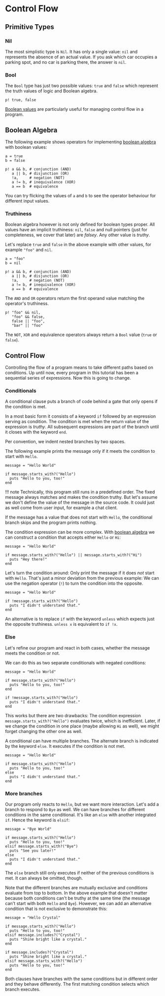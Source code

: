 # Control Flow

## Primitive Types

### Nil

The most simplistic type is `Nil`. It has only a single value: `nil` and represents
the absence of an actual value. If you ask which car occupies a parking spot, and
no car is parking there, the answer is `nil`.

### Bool

The `Bool` type has just two possible values: `true` and `false` which represent the
truth values of logic and Boolean algebra.

```{.crystal, .crystal-play}
p! true, false
```

[Boolean values](https://en.wikipedia.org/wiki/Boolean_data_type) are particularly useful for
managing control flow in a program.

## Boolean Algebra

The following example shows operators for implementing [boolean algebra](https://en.wikipedia.org/wiki/Boolean_algebra) with
boolean values:

```{.crystal, .crystal-play}
a = true
b = false

p! a && b, # conjunction (AND)
   a || b, # disjunction (OR)
   !a,     # negation (NOT)
   a != b, # inequivalence (XOR)
   a == b  # equivalence
```

You can try flicking the values of `a` and `b` to see the operator behaviour for different input values.

### Truthiness

Boolean algebra however is not only defined for boolean types proper. All values have an implicit truthiness: `nil`, `false`
and null pointers (just for completeness, we cover that later) are *falsey*. Any other value is *truthy*.

Let's replace `true` and `false` in the above example with other values, for example `"foo"` and `nil`.

```{.crystal, .crystal-play}
a = "foo"
b = nil

p! a && b, # conjunction (AND)
   a || b, # disjunction (OR)
   !a,     # negation (NOT)
   a != b, # inequivalence (XOR)
   a == b  # equivalence
```

The `AND` and `OR` operators return the first operand value matching the operator's truthiness.

```{.crystal, .crystal-play}
p! "foo" && nil,
   "foo" && false,
   false || "foo",
   "bar" || "foo"
```

The `NOT`, `XOR` and equivalence operators always return a `Bool` value (`true` or `false`).

## Control Flow

Controlling the flow of a program means to take different paths based on conditions.
Up until now, every program in this tutorial has been a sequential series of expressions.
Now this is going to change.

### Conditionals

A conditional clause puts a branch of code behind a gate that only opens if the condition is met.

In a most basic form it consists of a keyword `if` followed by an expression serving as condition.
The condition is met when the return value of the expression is *truthy*.
All subsequent expressions are part of the branch until it closes with the keyword `end`.

Per convention, we indent nested branches by two spaces.

The following example prints the message only if it meets the condition to start with `Hello`.

```{.crystal .crystal-play}
message = "Hello World"

if message.starts_with?("Hello")
  puts "Hello to you, too!"
end
```

!!! note
    Technically, this program still runs in a predefined order. The fixed message always matches and makes the condition truthy.
    But let's assume we don't define the value of the message in the source code. It could just as well come from user input,
    for example a chat client.

If the message has a value that does not start with `Hello`, the conditional branch skips and the program prints nothing.

The condition expression can be more complex. With [boolean algebra](#boolean-algebra) we can construct a condition that accepts either `Hello`
or `Hi`:

```{.crystal .crystal-play}
message = "Hello World"

if message.starts_with?("Hello") || message.starts_with?("Hi")
  puts "Hey there!"
end
```

Let's turn the condition around: Only print the message if it does *not*  start with `Hello`.
That's just a minor deviation from the previous example: We can use the negation operator (`!`) to turn the condition
into the opposite.

```{.crystal .crystal-play}
message = "Hello World"

if !message.starts_with?("Hello")
  puts "I didn't understand that."
end
```

An alternative is to replace `if` with the keyword `unless` which expects just the opposite truthiness. `unless x` is equivalent to `if !x`.

### Else

Let's refine our program and react in both cases, whether the message meets the condition or not.

We can do this as two separate conditionals with negated conditions:

```{.crystal .crystal-play}
message = "Hello World"

if message.starts_with?("Hello")
  puts "Hello to you, too!"
end

if !message.starts_with?("Hello")
  puts "I didn't understand that."
end
```

This works but there are two drawbacks: The condition expression `message.starts_with?("Hello")` evaluates twice, which is inefficient.
Later, if we change the condition in one place (maybe allowing `Hi` as well), we might forget changing the other one as well.

A conditional can have multiple branches. The alternate branch is indicated by the keyword `else`. It executes if the condition is not met.

```{.crystal .crystal-play}
message = "Hello World"

if message.starts_with?("Hello")
  puts "Hello to you, too!"
else
  puts "I didn't understand that."
end
```

### More branches

Our program only reacts to `Hello`, but we want more interaction. Let's add a branch to respond to `Bye` as well.
We can have branches for different conditions in the same conditional. It's like an `else` with another
integrated `if`. Hence the keyword is `elsif`:

```{.crystal .crystal-play}
message = "Bye World"

if message.starts_with?("Hello")
  puts "Hello to you, too!"
elsif message.starts_with?("Bye")
  puts "See you later!"
else
  puts "I didn't understand that."
end
```

The `else` branch still only executes if neither of the previous conditions is met. It can always be omitted, though.

Note that the different branches are mutually exclusive and conditions evaluate from top to bottom.
In the above example that doesn't matter because both conditions can't be truthy at the same time (the message can't start with both `Hello` and `Bye`).
However, we can add an alternative condition that is not exclusive to demonstrate this:

```{.crystal .crystal-play}
message = "Hello Crystal"

if message.starts_with?("Hello")
  puts "Hello to you, too!"
elsif message.includes?("Crystal")
  puts "Shine bright like a crystal."
end

if message.includes?("Crystal")
  puts "Shine bright like a crystal."
elsif message.starts_with?("Hello")
  puts "Hello to you, too!"
end
```

Both clauses have branches with the same conditions but in different order and they behave differently.
The first matching condition selects which branch executes.

